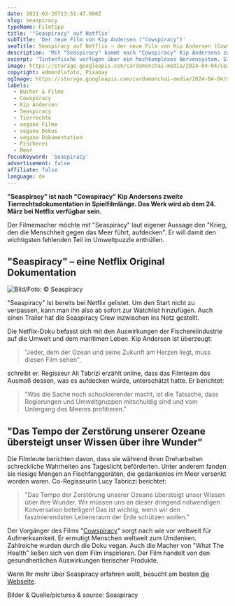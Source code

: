 ```yaml
---
date: 2021-02-26T13:51:47.000Z
slug: seaspiracy
typeName: Filmtipp
title: '"Seaspiracy" auf Netflix'
subTitle: 'Der neue Film von Kip Andersen ("Cowspiracy")'
seoTitle: Seaspiracy auf Netflix – der neue Film von Kip Andersen (Cowspiracy)
description: 'Mit "Seaspiracy" kommt nach "Cowspiracy" Kip Andersens zweite Tierrechtsdokumentation in Spielfilmlänge. Der Film ist ab 24.3. bei Netflix.'
excerpt: 'Tintenfische verfügen über ein hochkomplexes Nervensystem. Sie spielen, pflegen ein wohlüberlegtes Sozialverhalten und gehören, mit ihrer Fähigkeit, sich ihrer Umgebung anzupassen, zu den faszinierendsten Lebewesen unserer Erde. In der Fischerei leiden sie bis heute Höllenqualen. In diesem Artikel findet Ihr spannede Fakten und wissenschaftliche Erkenntnisse über die Tiere.'
image: https://storage.googleapis.com/cardamonchai-media/2024-04-04/seaspiracy-soundsvegan-com-jpeg-imagine-c8c8c8_b3b3ad_1960_1470/640.webp
copyright: edmondlafoto, Pixabay
ogImage: https://storage.googleapis.com/cardamonchai-media/2024-04-04/seaspiracy-soundsvegan-com-og-jpg-imagine-b8b8b8_808987_1200_628/640.webp
labels:
  - Bücher & Filme
  - Cowspiracy
  - Kip Andersen
  - Seaspiracy
  - Tierrechte
  - vegane Filme
  - vegane Dokus
  - vegane Dokumentation
  - Fischerei
  - Meer
focusKeyword: 'Seaspiracy'
advertisement: false
affiliate: false
language: de
---
```


**"Seaspiracy" ist nach "Cowspiracy" Kip Andersens zweite Tierrechtsdokumentation in Spielfilmlänge. Das Werk wird ab dem 24. März bei Netflix verfügbar sein.**

Der Filmemacher möchte mit "Seaspiracy" laut eigener Aussage den "Krieg, den die Menschheit gegen das Meer führt, aufdecken". Er will damit den wichtigsten fehlenden Teil im Umweltpuzzle enthüllen.

## "Seaspiracy" – eine Netflix Original Dokumentation

![Bild/Foto: © Seaspiracy](https://storage.googleapis.com/cardamonchai-media/2024-04-04/seaspiracy-schriftzug-soundsvegan-com-jpeg-imagine-082838_305760_600_450/640.webp 'Bild/Foto: © Seaspiracy')

"Seaspiracy" ist bereits bei Netflix gelistet. Um den Start nicht zu verpassen, kann man ihn also ab sofort zur Watchlist hinzufügen. Auch einen Trailer hat die Seaspiracy Crew inzwischen ins Netz gestellt.

Die Netflix-Doku befasst sich mit den Auswirkungen der Fischereiindustrie auf die Umwelt und dem maritimen Leben. Kip Andersen ist überzeugt:

> "Jeder, dem der Ozean und seine Zukunft am Herzen liegt, muss diesen Film sehen",

schreibt er. Regisseur Ali Tabrizi erzählt online, dass das Filmteam das Ausmaß dessen, was es aufdecken würde, unterschätzt hatte. Er berichtet:

> "Was die Sache noch schockierender macht, ist die Tatsache, dass Regierungen und Umweltgruppen mitschuldig sind und vom Untergang des Meeres profitieren."

## "Das Tempo der Zerstörung unserer Ozeane übersteigt unser Wissen über ihre Wunder"

Die Filmleute berichten davon, dass sie während ihren Dreharbeiten schreckliche Wahrheiten ans Tageslicht beförderten. Unter anderem fanden sie riesige Mengen an Fischfanggeräten, die gedankenlos im Meer versenkt worden waren. Co-Regisseurin Lucy Tabriczi berichtet:

> "Das Tempo der Zerstörung unserer Ozeane übersteigt unser Wissen über ihre Wunder. Wir müssen uns an dieser dringend notwendigen Konversation beteiligen! Das ist wichtig, wenn wir den faszinierendsten Lebensraum der Erde schützen wollen."

Der Vorgänger des Films "[Cowspiracy](/2020/04/cowspiracy-vegane-doku/)" sorgt nach wie vor weltweit für Aufmerksamkeit. Er ermutigt Menschen weltweit zum Umdenken. Zahlreiche wurden durch die Doku vegan. Auch die Macher von "What The Health" ließen sich von dem Film inspirieren. Der Film handelt von den gesundheitlichen Auswirkungen tierischer Produkte.

Wenn Ihr mehr über Seaspiracy erfahren wollt, besucht am besten [die Webseite](https://www.seaspiracy.org/).

<YouTube id="1Q5CXN7soQg" />

Bilder &amp; Quelle/pictures &amp; source: Seaspiracy
